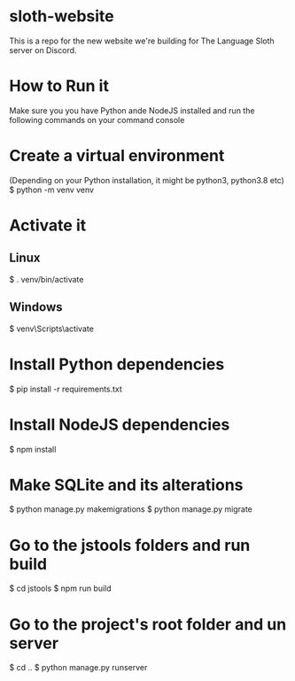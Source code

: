 # sloth-website
This is a repo for the new website we're building for The Language Sloth server on Discord.

# How to Run it

Make sure you you have Python ande NodeJS installed and run the following commands on your command console

# Create a virtual environment
(Depending on your Python installation, it might be python3, python3.8 etc)
$ python -m venv venv

# Activate it
## Linux
$ . venv/bin/activate

## Windows
$ venv\Scripts\activate

# Install Python dependencies
$ pip install -r requirements.txt

# Install NodeJS dependencies
$ npm install

# Make SQLite and its alterations
$ python manage.py makemigrations
$ python manage.py migrate

# Go to the jstools folders and run build
$ cd jstools
$ npm run build

# Go to the project's root folder and un server
$ cd ..
$ python manage.py runserver